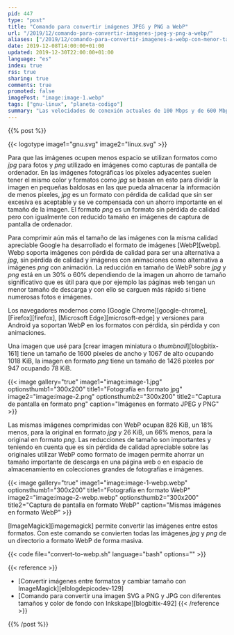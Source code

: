 ```yaml
---
pid: 447
type: "post"
title: "Comando para convertir imágenes JPEG y PNG a WebP"
url: "/2019/12/comando-para-convertir-imagenes-jpeg-y-png-a-webp/"
aliases: ["/2019/12/comando-para-convertir-imagenes-a-webp-con-menor-tamano-desde-jpeg-y-png/"]
date: 2019-12-08T14:00:00+01:00
updated: 2019-12-30T22:00:00+01:00
language: "es"
index: true
rss: true
sharing: true
comments: true
promoted: false
imagePost: "image:image-1.webp"
tags: ["gnu-linux", "planeta-codigo"]
summary: "Las velocidades de conexión actuales de 100 Mbps y de 600 Mbps en los hogares permiten no darle tanta importancia al tamaño de una imagen y aunque los dispositivos móviles también tienen unas velocidades de conexión rápidas reducir el tamaño de las imágenes puede significar que una página web cargue algo más rápido. El ahorro está en un 30% y 60% lo que en colecciones grandes de imágenes el ahorro es considerable. WebP proporciona un ahorro de tamaño en las imágenes con una calidad similar que _jpg_ y _png_."
---
```


{{% post %}}

{{< logotype image1="gnu.svg" image2="linux.svg" >}}

Para que las imágenes ocupen menos espacio se utilizan formatos como _jpg_ para fotos y _png_ utilizado en imágenes como capturas de pantalla de ordenador. En las imágenes fotográficas los píxeles adyacentes suelen tener el mismo color y formatos como _jpg_ se basan en esto para dividir la imagen en pequeñas baldosas en las que  pueda almacenar la información de menos píxeles, _jpg_ es un formato con pérdida de calidad que sin ser excesiva es aceptable y se ve compensada con un ahorro importante en el tamaño de la imagen. El formato _png_ es un formato sin pérdida de calidad pero con igualmente con reducido tamaño en imágenes de captura de pantalla de ordenador.

Para comprimir aún más el tamaño de las imágenes con la misma calidad apreciable Google ha desarrollado el formato de imágenes [WebP][webp]. Webp soporta imágenes con pérdida de calidad para ser una alternativa a _jpg_, sin pérdida de calidad y imágenes con animaciones como alternativa a imágenes _png_ con animación. La reducción en tamaño de WebP sobre _jpg_ y _png_ está en un 30% o 60% dependiendo de la imagen un ahorro de tamaño significativo que es útil para que por ejemplo las páginas web tengan un menor tamaño de descarga y con ello se carguen más rápido si tiene numerosas fotos e imágenes.

Los navegadores modernos como [Google Chrome][google-chrome], [Firefox][firefox], [Microsoft Edge][microsoft-edge] y versiones para Android ya soportan WebP en los formatos con pérdida, sin pérdida y con animaciones.

Una imagen que usé para [crear imagen miniatura o _thumbnail_][blogbitix-161] tiene un tamaño de 1600 píxeles de ancho y 1067 de alto ocupando 1018 KiB, la imagen en formato _png_ tiene un tamaño de 1426 píxeles por 947 ocupando 78 KiB.

{{< image
    gallery="true"
    image1="image:image-1.jpg" optionsthumb1="300x200" title1="Fotografía en formato jpg"
    image2="image:image-2.png" optionsthumb2="300x200" title2="Captura de pantalla en formato png"
    caption="Imágenes en formato JPEG y PNG" >}}

Las mismas imágenes comprimidas con WebP ocupan 826 KiB, un 18% menos, para la original en formato _jpg_ y 26 KiB, un 66% menos, para la original en formato _png_. Las reducciones de tamaño son importantes y teniendo en cuenta que es sin pérdida de calidad apreciable sobre las originales utilizar WebP como formato de imagen permite ahorrar un tamaño importante de descarga en una página web o en espacio de almacenamiento en colecciones grandes de fotografías e imágenes.

{{< image
    gallery="true"
    image1="image:image-1-webp.webp" optionsthumb1="300x200" title1="Fotografía en formato WebP"
    image2="image:image-2-webp.webp" optionsthumb2="300x200" title2="Captura de pantalla en formato WebP"
    caption="Mismas imágenes en formato WebP" >}}

[ImageMagick][imagemagick] permite convertir las imágenes entre estos formatos. Con este comando se convierten todas las imágenes _jpg_ y _png_ de un directorio a formato WebP de forma masiva.

{{< code file="convert-to-webp.sh" language="bash" options="" >}}

{{< reference >}}
* [Convertir imágenes entre formatos y cambiar tamaño con ImageMagick][elblogdepicodev-129]
* [Comando para convertir una imagen SVG a PNG y JPG con diferentes tamaños y color de fondo con Inkskape][blogbitix-492]
{{< /reference >}}

{{% /post %}}
